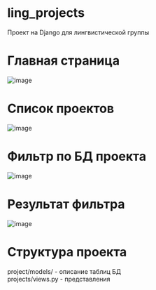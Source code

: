 # ling_projects
Проект на Django для лингвистической группы

# Главная страница
![image](https://user-images.githubusercontent.com/86924413/228578373-3a17168e-2972-43d3-a202-8e39dfe1e3df.png)

# Список проектов
![image](https://user-images.githubusercontent.com/86924413/228578822-bf663a70-03c8-4e9d-9d68-def38adc0d1d.png)

# Фильтр по БД проекта
![image](https://user-images.githubusercontent.com/86924413/228579062-5cb48de1-f2d5-4837-97ea-66a2c0e76dd7.png)

# Результат фильтра
![image](https://user-images.githubusercontent.com/86924413/228579351-35ce269c-35f7-456c-9150-7727c00838c0.png)

# Структура проекта
project/models/ - описание таблиц БД  
projects/views.py - представления
